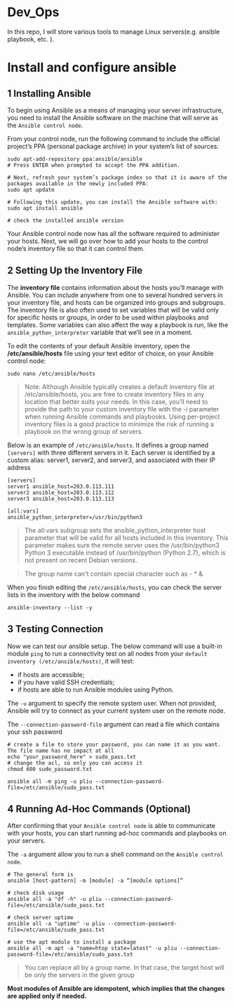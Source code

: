 # Dev_Ops

In this repo, I will store various tools to manage Linux servers(e.g. ansible playbook, etc. ).


# Install and configure ansible

## 1  Installing Ansible

To begin using Ansible as a means of managing your server infrastructure, you need to install the Ansible software 
on the machine that will serve as the `Ansible control node`.

From your control node, run the following command to include the official project’s PPA (personal package archive) in
your system’s list of sources:

```shell
sudo apt-add-repository ppa:ansible/ansible
# Press ENTER when prompted to accept the PPA addition.

# Next, refresh your system’s package index so that it is aware of the packages available in the newly included PPA:
sudo apt update

# Following this update, you can install the Ansible software with:
sudo apt install ansible

# check the installed ansible version
```


Your Ansible control node now has all the software required to administer your hosts. Next, we will go over how 
to add your hosts to the control node’s inventory file so that it can control them.

## 2  Setting Up the Inventory File

The **inventory file** contains information about the hosts you’ll manage with Ansible. You can include 
anywhere from one to several hundred servers in your inventory file, and hosts can be organized into groups and 
subgroups. The inventory file is also often used to set variables that will be valid only for specific hosts or 
groups, in order to be used within playbooks and templates. Some variables can also affect the way a playbook is run, 
like the `ansible_python_interpreter` variable that we’ll see in a moment.

To edit the contents of your default Ansible inventory, open the **/etc/ansible/hosts** file using your text 
editor of choice, on your Ansible control node:
```shell
sudo nano /etc/ansible/hosts
```

> Note: Although Ansible typically creates a default inventory file at /etc/ansible/hosts, you are free to create 
inventory files in any location that better suits your needs. In this case, you’ll need to provide the path to 
your custom inventory file with the -i parameter when running Ansible commands and playbooks. Using per-project 
> inventory files is a good practice to minimize the risk of running a playbook on the wrong group of servers.

Below is an example of `/etc/ansible/hosts`. It defines a group named `[servers]` with three different servers 
in it. Each server is identified by a custom alias: server1, server2, and server3, and associated with their IP address


```text
[servers]
server1 ansible_host=203.0.113.111
server2 ansible_host=203.0.113.112
server3 ansible_host=203.0.113.113

[all:vars]
ansible_python_interpreter=/usr/bin/python3
```

> The all:vars subgroup sets the ansible_python_interpreter host parameter that will be valid for all hosts included 
  in this inventory. This parameter makes sure the remote server uses the /usr/bin/python3 Python 3 executable 
  instead of /usr/bin/python (Python 2.7), which is not present on recent Debian versions.

> The group name can't contain special character such as - * &

When you finish editing the `/etc/ansible/hosts`, you can check the server lists in the inventory with the below command

```shell
ansible-inventory --list -y
```


## 3  Testing Connection

Now we can test our ansible setup. The below command will use a built-in module `ping` to run a connectivity test on 
all nodes from your `default inventory (/etc/ansible/hosts)`, it will test:

- if hosts are accessible;
- if you have valid SSH credentials;
- if hosts are able to run Ansible modules using Python.


The `-u` argument to specify the remote system user. When not provided, Ansible will try to connect as your current 
system user on the remote node.

The `--connection-password-file` argument can read a file which contains your ssh password

```shell
# create a file to store your password, you can name it as you want. The file name has no impact at all
echo "your_password_here" > sudo_pass.txt
# change the acl, so only you can access it
chmod 600 sudo_password.txt

ansible all -m ping -u pliu --connection-password-file=/etc/ansible/sudo_pass.txt
```


## 4  Running Ad-Hoc Commands (Optional)

After confirming that your `Ansible control node` is able to communicate with your hosts, you can start running ad-hoc commands and playbooks on your servers.

The `-a` argument allow you to run a shell command on the  `Ansible control node`.

```shell
# The general form is
ansible [host-pattern] -m [module] -a “[module options]”

# check disk usage
ansible all -a "df -h" -u pliu --connection-password-file=/etc/ansible/sudo_pass.txt

# check server uptime
ansible all -a "uptime" -u pliu --connection-password-file=/etc/ansible/sudo_pass.txt

# use the apt module to install a package
ansible all -m apt -a "name=htop state=latest" -u pliu --connection-password-file=/etc/ansible/sudo_pass.txt
```

> You can replace all by a group name. In that case, the target host will be only the servers in the given group

**Most modules of Ansible are idempotent, which implies that the changes are applied only if needed.**   
